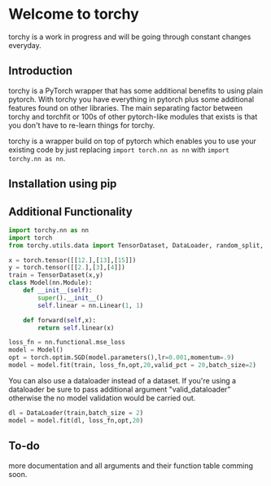 # Welcome to torchy
torchy is a work in progress and will be going through constant changes everyday.
## Introduction
torchy is a PyTorch wrapper that has some additional benefits to using plain pytorch. With torchy you have everything in pytorch plus
some additional features found on other libraries. The main separating factor between torchy and torchfit or 100s of other pytorch-like
modules that exists is that you don't have to re-learn things for torchy.

torchy is a wrapper build on top of pytorch which enables you to use your existing code by just replacing 
`import torch.nn as nn` with `import torchy.nn as nn`.
## Installation using pip
## Additional Functionality
```python
import torchy.nn as nn
import torch
from torchy.utils.data import TensorDataset, DataLoader, random_split, DeviceDL

x = torch.tensor([[12.],[13],[15]])
y = torch.tensor([[2.],[3],[4]])
train = TensorDataset(x,y)
class Model(nn.Module):
    def __init__(self):
        super().__init__()
        self.linear = nn.Linear(1, 1)

    def forward(self,x):
        return self.linear(x)

loss_fn = nn.functional.mse_loss
model = Model()
opt = torch.optim.SGD(model.parameters(),lr=0.001,momentum=.9)
model = model.fit(train, loss_fn,opt,20,valid_pct = 20,batch_size=2)
```
You can also use a dataloader instead of a dataset. If you're using a dataloader be sure to pass additional argument "valid_dataloader" otherwise 
the no model validation would be carried out.

```python
dl = DataLoader(train,batch_size = 2)
model = model.fit(dl, loss_fn,opt,20)

```

## To-do
more documentation and all arguments and their function table comming soon.